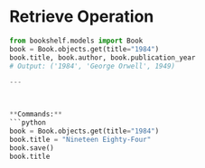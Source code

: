 # Retrieve Operation

```python
from bookshelf.models import Book
book = Book.objects.get(title="1984")
book.title, book.author, book.publication_year
# Output: ('1984', 'George Orwell', 1949)

---



**Commands:**
```python
book = Book.objects.get(title="1984")
book.title = "Nineteen Eighty-Four"
book.save()
book.title
